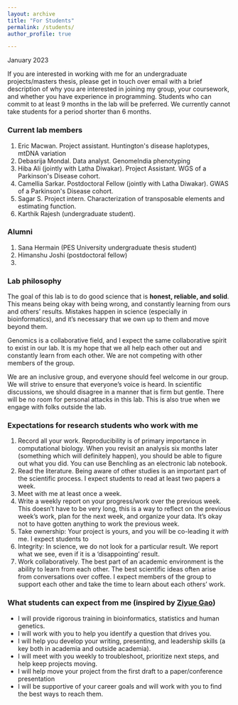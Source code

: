 ```yaml
---
layout: archive
title: "For Students"
permalink: /students/
author_profile: true

---
```

January 2023

If you are interested in working with me for an undergraduate projects/masters thesis, please get in touch over email with a brief description of why you are interested in joining my group, your coursework, and whether you have experience in programming. Students who can commit to at least 9 months in the lab will be preferred. We currently cannot take students for a period shorter than 6 months. 

### Current lab members
1. Eric Macwan. Project assistant. Huntington's disease haplotypes, mtDNA variation
2. Debasrija Mondal. Data analyst. GenomeIndia phenotyping
3. Hiba Ali (jointly with Latha Diwakar). Project Assistant. WGS of a Parkinson's Disease cohort.
4. Camellia Sarkar. Postdoctoral Fellow (jointly with Latha Diwakar). GWAS of a Parkinson's Disease cohort.
5. Sagar S. Project intern. Characterization of transposable elements and estimating function.
6. Karthik Rajesh (undergraduate student).

### Alumni
1. Sana Hermain (PES University undergraduate thesis student)
2. Himanshu Joshi (postdoctoral fellow)
3. 

### Lab philosophy

The goal of this lab is to do good science that is __honest, reliable, and solid__. This means being okay with being wrong, and constantly learning from ours and others’ results. Mistakes happen in science (especially in bioinformatics), and it’s necessary that we own up to them and move beyond them.

Genomics is a collaborative field, and I expect the same collaborative spirit to exist in our lab. It is my hope that we all help each other out and constantly learn from each other. We are not competing with other members of the group.

We are an inclusive group, and everyone should feel welcome in our group. We will strive to ensure that everyone’s voice is heard. In scientific discussions, we should disagree in a manner that is firm but gentle. There will be no room for personal attacks in this lab. This is also true when we engage with folks outside the lab.


### Expectations for research students who work with me

1. Record all your work. Reproducibility is of primary importance in computational biology. When you revisit an analysis six months later (something which will definitely happen), you should be able to figure out what you did. You can use Benchling as an electronic lab notebook.
2. Read the literature. Being aware of other studies is an important part of the scientific process. I expect students to read at least two papers a week.
3. Meet with me at least once a week.
4. Write a weekly report on your progress/work over the previous week. This doesn’t have to be very long, this is a way to reflect on the previous week’s work, plan for the next week, and organize your data. It’s okay not to have gotten anything to work the previous week.
5. Take ownership: Your project is yours, and you will be co-leading it *with* me. I expect students to 
6. Integrity: In science, we do not look for a particular result. We report what we see, even if it is a ‘disappointing’ result.
7. Work collaboratively. The best part of an academic environment is the ability to learn from each other. The best scientific ideas often arise from conversations over coffee. I expect members of the group to support each other and take the time to learn about each others’ work. 

### What students can expect from me (inspired by [Ziyue Gao](https://sites.google.com/view/gaolab/join-us?authuser=0))

- I will provide rigorous training in bioinformatics, statistics and human genetics.
- I will work with you to help you identify a question that drives you.
- I will help you develop your writing, presenting, and leadership skills (a key both in academia and outside academia).
- I will meet with you weekly to troubleshoot, prioritize next steps, and help keep projects moving.
- I will help move your project from the first draft to a paper/conference presentation
- I will be supportive of your career goals and will work with you to find the best ways to reach them.
